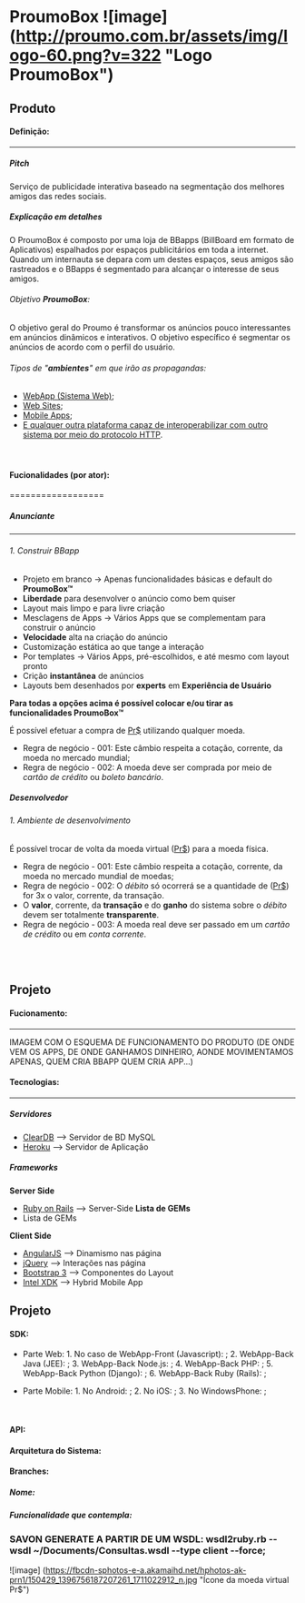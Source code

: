 ProumoBox ![image] (http://proumo.com.br/assets/img/logo-60.png?v=322 "Logo ProumoBox")
==========

## Produto

#### Definição:
------------------

##### Pitch
Serviço de publicidade interativa baseado na segmentação dos melhores amigos das redes sociais.

##### Explicação em detalhes
O ProumoBox é composto por uma loja de BBapps (BillBoard em formato de Aplicativos) espalhados por espaços publicitários em toda a internet. Quando um internauta se depara com um destes espaços, seus amigos são rastreados e o BBapps é segmentado para alcançar o interesse de seus amigos.

###### Objetivo __ProumoBox__:
O objetivo geral do Proumo é transformar os anúncios pouco interessantes em anúncios dinâmicos e interativos. O objetivo específico é segmentar os anúncios de acordo com o perfil do usuário. 

###### Tipos de "__ambientes__" em que irão as propagandas:
* [WebApp (Sistema Web)](http://pt.wikipedia.org/wiki/Aplica%C3%A7%C3%A3o_Web);
* [Web Sites](https://pt.wikipedia.org/wiki/Site);
* [Mobile Apps](http://en.wikipedia.org/wiki/Mobile_app);
* [E qualquer outra plataforma capaz de interoperabilizar com outro sistema por meio do protocolo HTTP](http://pt.wikipedia.org/wiki/HTTPS).  
<br><br>

#### Fucionalidades (por ator):
==================
##### Anunciante
------------------

###### 1. Construir BBapp
* Projeto em branco -> Apenas funcionalidades básicas e default do __ProumoBox™__
 * __Liberdade__ para desenvolver o anúncio como bem quiser
 * Layout mais limpo e para livre criação
* Mesclagens de Apps -> Vários Apps que se complementam para construir o anúncio
 * __Velocidade__ alta na criação do anúncio
 * Customização estática ao que tange a interação
* Por templates -> Vários Apps, pré-escolhidos, e até mesmo com layout pronto
 * Crição __instantânea__ de anúncios 
 * Layouts bem desenhados por __experts__ em __Experiência de Usuário__

__Para todas a opções acima é possível colocar e/ou tirar as funcionalidades ProumoBox™__

É possível efetuar a compra de [Pr$](http://proumos.com) utilizando qualquer moeda.
 * Regra de negócio - 001: Este câmbio respeita a cotação, corrente, da moeda no mercado mundial;
 * Regra de negócio - 002: A moeda deve ser comprada por meio de _cartão de crédito_ ou _boleto bancário_.

##### Desenvolvedor 

###### 1. Ambiente de desenvolvimento
É possível trocar de volta da moeda virtual ([Pr$](http://proumos.com)) para a moeda física.
 * Regra de negócio - 001: Este câmbio respeita a cotação, corrente, da moeda no mercado mundial de moedas;
 * Regra de negócio - 002: O _débito_ só ocorrerá se a  quantidade de ([Pr$](http://proumos.com)) for 3x o valor, corrente, da transação.
  * O __valor__, corrente, da __transação__ e do __ganho__ do sistema sobre o _débito_ devem ser totalmente __transparente__.
 * Regra de negócio - 003: A moeda real deve ser passado em um _cartão de crédito_ ou em _conta corrente_.

<br><br>

## Projeto

#### Fucionamento:
------------------
IMAGEM COM O ESQUEMA DE FUNCIONAMENTO DO PRODUTO (DE ONDE VEM OS APPS, DE ONDE GANHAMOS DINHEIRO, AONDE MOVIMENTAMOS APENAS, QUEM CRIA BBAPP QUEM CRIA APP...)

#### Tecnologias:
------------------

##### Servidores
* [ClearDB](https://devcenter.heroku.com/articles/cleardb) --> Servidor de BD MySQL
* [Heroku](https://devcenter.heroku.com/articles/quickstart) -->  Servidor de Aplicação

##### Frameworks
__Server Side__
* [Ruby on Rails](http://rubyonrails.org/) --> Server-Side
__Lista de GEMs__
 * Lista de GEMs

__Client Side__
* [AngularJS](http://angularjs.org/) --> Dinamismo nas página
* [jQuery](http://jquery.com/) --> Interações nas página
* [Bootstrap 3](http://getbootstrap.com/) --> Componentes do Layout
* [Intel XDK](http://xdk-software.intel.com/) --> Hybrid Mobile App




## Projeto

#### SDK:


* Parte Web:
      1. No caso de WebApp-Front (Javascript): ;
      2. WebApp-Back Java (JEE): ; 
      3. WebApp-Back Node.js: ;
      4. WebApp-Back PHP: ;
      5. WebApp-Back Python (Django): ;
      6. WebApp-Back Ruby (Rails): ;

* Parte Mobile:
      1. No Android: ;
      2. No iOS: ;
      3. No WindowsPhone: ;
<br>

#### API:


#### Arquitetura do Sistema:



#### Branches:


##### Nome:

##### Funcionalidade que contempla:

### SAVON GENERATE A PARTIR DE UM WSDL:  wsdl2ruby.rb --wsdl ~/Documents/Consultas.wsdl --type client --force;
![image] (https://fbcdn-sphotos-e-a.akamaihd.net/hphotos-ak-prn1/150429_1396756187207261_1711022912_n.jpg "Ícone da moeda virtual Pr$")
